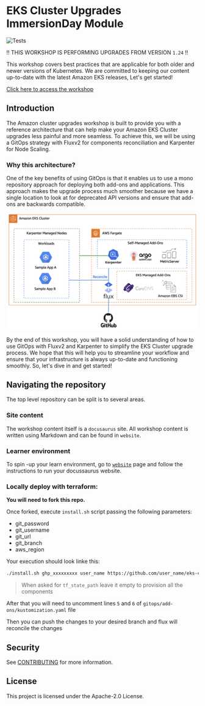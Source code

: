 # EKS Cluster Upgrades ImmersionDay Module

![Tests](https://github.com/aws-samples/eks-cluster-upgrades-workshop/actions/workflows/production.yaml/badge.svg?branch=main)

:bangbang: THIS WORKSHOP IS PERFORMING UPGRADES FROM VERSION `1.24` :bangbang:

This workshop covers best practices that are applicable for both older and newer versions of Kubernetes. We are committed to keeping our content up-to-date with the latest Amazon EKS releases, Let's get started!

[Click here to access the workshop](https://eks-upgrades-workshop.netlify.app/)

## Introduction

The Amazon cluster upgrades workshop is built to provide you with a reference architecture that can help make your Amazon EKS Cluster upgrades less painful and more seamless. To achieve this, we will be using a GitOps strategy with Fluxv2 for components reconciliation and Karpenter for Node Scaling.

### Why this architecture?

One of the key benefits of using GitOps is that it enables us to use a mono repository approach for deploying both add-ons and applications. This approach makes the upgrade process much smoother because we have a single location to look at for deprecated API versions and ensure that add-ons are backwards compatible.

![EKS Architecture](website/static/img/eks-upgrades-architecture.png)

By the end of this workshop, you will have a solid understanding of how to use GitOps with Fluxv2 and Karpenter to simplify the EKS Cluster upgrade process. We hope that this will help you to streamline your workflow and ensure that your infrastructure is always up-to-date and functioning smoothly. So, let's dive in and get started!


## Navigating the repository

The top level repository can be split is to several areas.

### Site content

The workshop content itself is a `docusaurus` site. All workshop content is written using Markdown and can be found in `website`.

### Learner environment

To spin -up your learn environment, go to [`website`](./website/README.md#local-development) page and follow the instructions to run your docussaurus website.

### Locally deploy with terraform:

**You will need to fork this repo.**

Once forked, execute `install.sh` script passing the following parameters:

- git_password
- git_username
- git_url
- git_branch
- aws_region

Your execution should look linke this:

```bash
./install.sh ghp_xxxxxxxxx user_name https://github.com/user_name/eks-cluster-upgrades-workshop.git your_desired_branch
```

> When asked for `tf_state_path` leave it empty to provision all the components

After that you will need to uncomment lines `5` and `6` of `gitops/add-ons/kustomization.yaml` file

Then you can push the changes to your desired branch and flux will reconcile the changes

## Security

See [CONTRIBUTING](CONTRIBUTING.md#security-issue-notifications) for more information.

## License

This project is licensed under the Apache-2.0 License.




